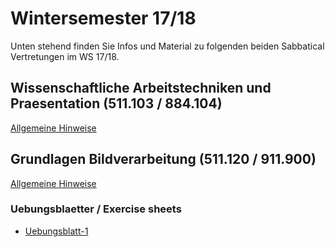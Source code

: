 # Wintersemester 17/18

Unten stehend finden Sie Infos und Material zu folgenden beiden Sabbatical Vertretungen im WS 17/18.

## Wissenschaftliche Arbeitstechniken und Praesentation (511.103 / 884.104)

[Allgemeine Hinweise](WAP/Allgemeines.pdf)

## Grundlagen Bildverarbeitung (511.120 / 911.900)

[Allgemeine Hinweise](IP/Allgemeines.pdf)

### Uebungsblaetter / Exercise sheets

- [Uebungsblatt-1](IP/PS/Ex1)
